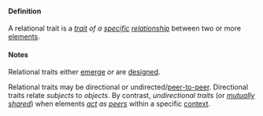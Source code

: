 #### Definition

A relational trait is a *[trait](https://github.com/gcassel/Modular-Organization-Terminology/blob/master/terms/trait.md) of a [specific](https://github.com/gcassel/Modular-Organization-Terminology/blob/master/terms/specific.md) [relationship](https://github.com/gcassel/Modular-Organization-Terminology/blob/master/terms/relate.md)* between two or more [elements](https://github.com/gcassel/Modular-Organization-Terminology/blob/master/terms/element.md).

#### Notes

Relational traits either [emerge](https://github.com/gcassel/Modular-Organization-Terminology/blob/master/terms/emerge.md) *or* are [designed](https://github.com/gcassel/Modular-Organization-Terminology/blob/master/terms/design.md).  

Relational traits may be directional or undirected/[peer-to-peer](https://github.com/gcassel/Modular-Organization-Terminology/blob/master/terms/peer-to-peer.md).   Directional traits relate *subjects* to *objects*.   By contrast, *undirectional traits* (or *[mutually](https://github.com/gcassel/Modular-Organization-Terminology/blob/master/terms/mutual.md) [shared](https://github.com/gcassel/Modular-Organization-Terminology/blob/master/terms/common.md)*) when elements *[act](https://github.com/gcassel/Modular-Organization-Terminology/blob/master/terms/act.md) as [peers](https://github.com/gcassel/Modular-Organization-Terminology/blob/master/terms/peer.md)* within a specific [context](https://github.com/gcassel/Modular-Organization-Terminology/blob/master/terms/context.md). 
